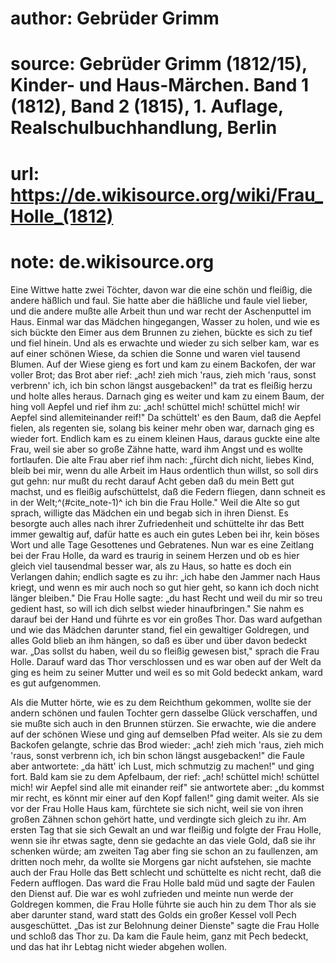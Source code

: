 # author: Gebrüder Grimm
# source: Gebrüder Grimm (1812/15), Kinder- und Haus-Märchen. Band 1 (1812), Band 2 (1815), 1. Auflage, Realschulbuchhandlung, Berlin
# url: https://de.wikisource.org/wiki/Frau_Holle_(1812)
# note: de.wikisource.org

Eine Wittwe hatte zwei Töchter, davon war die eine schön und fleißig, die andere häßlich  und faul. Sie hatte aber die häßliche und faule viel lieber, und die andere mußte alle Arbeit thun und war recht der Aschenputtel im Haus. Einmal war das Mädchen hingegangen, Wasser zu holen, und wie es sich bückte den Eimer aus dem Brunnen zu ziehen, bückte es sich zu tief und fiel hinein. Und als es erwachte und wieder zu sich selber kam, war es auf einer schönen Wiese, da schien die Sonne und waren viel tausend Blumen. Auf der Wiese gieng es fort und kam zu einem Backofen, der war voller Brot; das Brot aber rief: „ach! zieh mich 'raus, zieh mich 'raus, sonst verbrenn' ich, ich bin schon längst ausgebacken!" da trat es fleißig herzu und holte alles heraus. Darnach ging es weiter und kam zu einem Baum, der hing voll Aepfel und rief ihm zu: „ach! schüttel mich! schüttel mich! wir Aepfel sind allemiteinander reif!" Da schüttelt' es den Baum, daß die Aepfel fielen, als regenten sie, solang bis keiner mehr oben war, darnach ging es wieder fort. Endlich kam es zu einem kleinen Haus, daraus guckte eine alte Frau, weil sie aber so große Zähne hatte, ward ihm Angst und es wollte fortlaufen. Die alte Frau aber rief ihm nach: „fürcht dich nicht, liebes Kind, bleib bei mir, wenn du alle Arbeit im Haus ordentlich thun willst, so soll dirs gut gehn: nur mußt du recht darauf Acht geben daß du  mein Bett gut machst, und es fleißig aufschüttelst, daß die Federn fliegen, dann schneit es in der Welt;^(#cite_note-1)^ ich bin die Frau Holle." Weil die Alte so gut sprach, willigte das Mädchen ein und begab sich in ihren Dienst. Es besorgte auch alles nach ihrer Zufriedenheit und schüttelte ihr das Bett immer gewaltig auf, dafür hatte es auch ein gutes Leben bei ihr, kein böses Wort und alle Tage Gesottenes und Gebratenes. Nun war es eine Zeitlang bei der Frau Holle, da ward es traurig in seinem Herzen und ob es hier gleich viel tausendmal besser war, als zu Haus, so hatte es doch ein Verlangen dahin; endlich sagte es zu ihr: „ich habe den Jammer nach Haus kriegt, und wenn es mir auch noch so gut hier geht, so kann ich doch nicht länger bleiben." Die Frau Holle sagte: „du hast Recht und weil du mir so treu gedient hast, so will ich dich selbst wieder hinaufbringen." Sie nahm es darauf bei der Hand und führte es vor ein großes Thor. Das ward aufgethan und wie das Mädchen darunter stand, fiel ein gewaltiger Goldregen, und alles Gold blieb an ihm hängen, so daß es über und über davon bedeckt war. „Das sollst du haben, weil du so fleißig gewesen bist,"  sprach die Frau Holle. Darauf ward das Thor verschlossen und es war oben auf der Welt da ging es heim zu seiner Mutter und weil es so mit Gold bedeckt ankam, ward es gut aufgenommen. 

Als die Mutter hörte, wie es zu dem Reichthum gekommen, wollte sie der andern schönen und faulen Tochter gern dasselbe Glück verschaffen, und sie mußte sich auch in den Brunnen stürzen. Sie erwachte, wie die andere auf der schönen Wiese und ging auf demselben Pfad weiter. Als sie zu dem Backofen gelangte, schrie das Brod wieder: „ach! zieh mich 'raus, zieh mich 'raus, sonst verbrenn ich, ich bin schon längst ausgebacken!" die Faule aber antwortete: „da hätt' ich Lust, mich schmutzig zu machen!" und ging fort. Bald kam sie zu dem Apfelbaum, der rief: „ach! schüttel mich! schüttel mich! wir Aepfel sind alle mit einander reif" sie antwortete aber: „du kommst mir recht, es könnt mir einer auf den Kopf fallen!" ging damit weiter. Als sie vor der Frau Holle Haus kam, fürchtete sie sich nicht, weil sie von ihren großen Zähnen schon gehört hatte, und verdingte sich gleich zu ihr. Am ersten Tag that sie sich Gewalt an und war fleißig und folgte der Frau Holle, wenn sie ihr etwas sagte, denn sie gedachte an das viele Gold, daß sie ihr schenken würde; am zweiten Tag aber fing sie  schon an zu faullenzen, am dritten noch mehr, da wollte sie Morgens gar nicht aufstehen, sie machte auch der Frau Holle das Bett schlecht und schüttelte es nicht recht, daß die Federn aufflogen. Das ward die Frau Holle bald müd und sagte der Faulen den Dienst auf. Die war es wohl zufrieden und meinte nun werde der Goldregen kommen, die Frau Holle führte sie auch hin zu dem Thor als sie aber darunter stand, ward statt des Golds ein großer Kessel voll Pech ausgeschüttet. „Das ist zur Belohnung deiner Dienste" sagte die Frau Holle und schloß das Thor zu. Da kam die Faule heim, ganz mit Pech bedeckt, und das hat ihr Lebtag nicht wieder abgehen wollen. 

